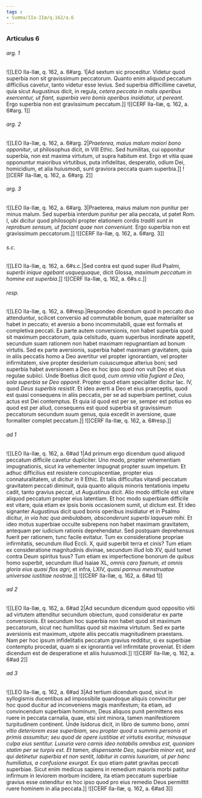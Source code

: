 ```yaml
---
tags : 
- Summa/IIa-IIæ/q.162/a.6
---
```


### Articulus 6

###### arg. 1
![[LEO IIa-IIæ, q. 162, a. 6#arg. 1|Ad sextum sic proceditur. Videtur quod superbia non sit gravissimum peccatorum. Quanto enim aliquod peccatum difficilius cavetur, tanto videtur esse levius. Sed superbia difficillime cavetur, quia sicut Augustinus dicit, in regula, *cetera peccata in malis operibus exercentur, ut fiant, superbia vero bonis operibus insidiatur, ut pereant*. Ergo superbia non est gravissimum peccatum.]]
![[CERF IIa-IIæ, q. 162, a. 6#arg. 1]]

###### arg. 2
![[LEO IIa-IIæ, q. 162, a. 6#arg. 2|*Praeterea, maius malum maiori bono opponitur*, ut philosophus dicit, in VIII Ethic. Sed humilitas, cui opponitur superbia, non est maxima virtutum, ut supra habitum est. Ergo et vitia quae opponuntur maioribus virtutibus, puta infidelitas, desperatio, odium Dei, homicidium, et alia huiusmodi, sunt graviora peccata quam superbia.]]
![[CERF IIa-IIæ, q. 162, a. 6#arg. 2]]

###### arg. 3
![[LEO IIa-IIæ, q. 162, a. 6#arg. 3|Praeterea, maius malum non punitur per minus malum. Sed superbia interdum punitur per alia peccata, ut patet Rom. I, ubi dicitur quod philosophi propter elationem cordis *traditi sunt in reprobum sensum, ut faciant quae non conveniunt*. Ergo superbia non est gravissimum peccatorum.]]
![[CERF IIa-IIæ, q. 162, a. 6#arg. 3]]

###### s.c.
![[LEO IIa-IIæ, q. 162, a. 6#s.c.|Sed contra est quod super illud Psalmi, *superbi inique agebant usquequaque*, dicit Glossa, *maximum peccatum in homine est superbia*.]]
![[CERF IIa-IIæ, q. 162, a. 6#s.c.]]

###### resp.
![[LEO IIa-IIæ, q. 162, a. 6#resp.|Respondeo dicendum quod in peccato duo attenduntur, scilicet conversio ad commutabile bonum, quae materialiter se habet in peccato; et aversio a bono incommutabili, quae est formalis et completiva peccati. Ex parte autem conversionis, non habet superbia quod sit maximum peccatorum, quia celsitudo, quam superbus inordinate appetit, secundum suam rationem non habet maximam repugnantiam ad bonum virtutis. Sed ex parte aversionis, superbia habet maximam gravitatem, quia in aliis peccatis homo a Deo avertitur vel propter ignorantiam, vel propter infirmitatem, sive propter desiderium cuiuscumque alterius boni; sed superbia habet aversionem a Deo ex hoc ipso quod non vult Deo et eius regulae subiici. Unde Boetius dicit quod, *cum omnia vitia fugiant a Deo, sola superbia se Deo opponit*. Propter quod etiam specialiter dicitur Iac. IV, quod *Deus superbis resistit*. Et ideo averti a Deo et eius praeceptis, quod est quasi consequens in aliis peccatis, per se ad superbiam pertinet, cuius actus est Dei contemptus. Et quia id quod est per se, semper est potius eo quod est per aliud, consequens est quod superbia sit gravissimum peccatorum secundum suum genus, quia excedit in aversione, quae formaliter complet peccatum.]]
![[CERF IIa-IIæ, q. 162, a. 6#resp.]]

###### ad 1
![[LEO IIa-IIæ, q. 162, a. 6#ad 1|Ad primum ergo dicendum quod aliquod peccatum difficile cavetur dupliciter. Uno modo, propter vehementiam impugnationis, sicut ira vehementer impugnat propter suum impetum. Et adhuc difficilius est resistere concupiscentiae, propter eius connaturalitatem, ut dicitur in II Ethic. Et talis difficultas vitandi peccatum gravitatem peccati diminuit, quia quanto aliquis minoris tentationis impetu cadit, tanto gravius peccat, ut Augustinus dicit. Alio modo difficile est vitare aliquod peccatum propter eius latentiam. Et hoc modo superbiam difficile est vitare, quia etiam ex ipsis bonis occasionem sumit, ut dictum est. Et ideo signanter Augustinus dicit quod bonis operibus insidiatur et in Psalmo dicitur, *in via hac qua ambulabam, absconderunt superbi laqueum mihi*. Et ideo motus superbiae occulte subrepens non habet maximam gravitatem, antequam per iudicium rationis deprehendatur. Sed postquam deprehensus fuerit per rationem, tunc facile evitatur. Tum ex consideratione propriae infirmitatis, secundum illud Eccli. X, quid superbit terra et cinis? Tum etiam ex consideratione magnitudinis divinae, secundum illud Iob XV, quid tumet contra Deum spiritus tuus? Tum etiam ex imperfectione bonorum de quibus homo superbit, secundum illud Isaiae XL, *omnis caro faenum, et omnis gloria eius quasi flos agri*; et infra, LXIV, *quasi pannus menstruatae universae iustitiae nostrae*.]]
![[CERF IIa-IIæ, q. 162, a. 6#ad 1]]

###### ad 2
![[LEO IIa-IIæ, q. 162, a. 6#ad 2|Ad secundum dicendum quod oppositio vitii ad virtutem attenditur secundum obiectum, quod consideratur ex parte conversionis. Et secundum hoc superbia non habet quod sit maximum peccatorum, sicut nec humilitas quod sit maxima virtutum. Sed ex parte aversionis est maximum, utpote aliis peccatis magnitudinem praestans. Nam per hoc ipsum infidelitatis peccatum gravius redditur, si ex superbiae contemptu procedat, quam si ex ignorantia vel infirmitate proveniat. Et idem dicendum est de desperatione et aliis huiusmodi.]]
![[CERF IIa-IIæ, q. 162, a. 6#ad 2]]

###### ad 3
![[LEO IIa-IIæ, q. 162, a. 6#ad 3|Ad tertium dicendum quod, sicut in syllogismis ducentibus ad impossibile quandoque aliquis convincitur per hoc quod ducitur ad inconveniens magis manifestum; ita etiam, ad convincendum superbiam hominum, Deus aliquos punit permittens eos ruere in peccata carnalia, quae, etsi sint minora, tamen manifestiorem turpitudinem continent. Unde Isidorus dicit, in libro de summo bono, *omni vitio deteriorem esse superbiam, seu propter quod a summis personis et primis assumitur; seu quod de opere iustitiae et virtutis exoritur, minusque culpa eius sentitur. Luxuria vero carnis ideo notabilis omnibus est, quoniam statim per se turpis est. Et tamen, dispensante Deo, superbia minor est, sed qui detinetur superbia et non sentit, labitur in carnis luxuriam, ut per hanc humiliatus, a confusione exurgat*. Ex quo etiam patet gravitas peccati superbiae. Sicut enim medicus sapiens in remedium maioris morbi patitur infirmum in leviorem morbum incidere, ita etiam peccatum superbiae gravius esse ostenditur ex hoc ipso quod pro eius remedio Deus permittit ruere hominem in alia peccata.]]
![[CERF IIa-IIæ, q. 162, a. 6#ad 3]]

